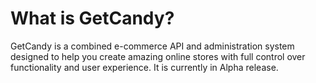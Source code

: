 # What is GetCandy?
GetCandy is a combined e-commerce API and administration system designed to help you create amazing online stores with full control over functionality and user experience. It is currently in Alpha release.